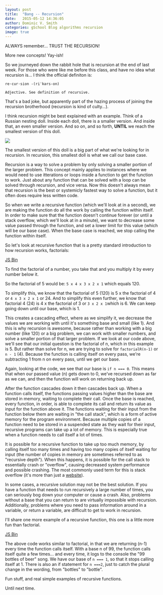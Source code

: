 ```yaml
---
layout: post
title:  "Bang -- Recursion"
date:   2015-05-12 14:36:05
author: Dominic V. Smith
categories: gSchool Blog algorithms recursion
image: true
---
```


ALWAYS remember... TRUST THE RECURSION!

More new concepts! Yay-ish!

So we journeyed down the rabbit hole that is recursion at the end of last week. For those who were like me before this class, and have no idea what recursion is... I think the official definiton is:

```re·cur·sion -(riˈkərs-on)```

```Adjective. See definition of recursive.```

That's a bad joke, but apparently part of the hazing process of joining the recursion brotherhood (recursion is kind of culty...).

I think recursion might be best explained with an example. Think of a Russian nesting doll. Inside each doll, there is a smaller version. And inside that, an even smaller version. And so on, and so forth, **UNTIL** we reach the smallest version of this doll. 

<div class="post-img">
<img class="img-responsive img-post" src=" {{site.baseurl}}/img/nestingdoll.jpg "/>
</div>

The smallest version of this doll is a big part of what we're looking for in recursion. In recursion, this smallest doll is what we call our base case.

Recursion is a way to solve a problem by only solving a smaller portion of the larger problem. This concept mainly applies to instances where we would need to use itterations or loops inside a function to get the function to work. Just about any function that can be solved with a loop can be solved through recursion, and vice versa. Now this doesn't always mean that recursion is the best or systemicly fastest way to solve a function, but it often does require less written code. 

So when we write a recursive function (which we'll look at in a second), we are making the function do all the work by calling the function within itself. In order to make sure that the function doesn't continue forever (or until a stack overflow, which we'll look at in a minute), we want to decrease some value passed through the function, and set a lower limit for this value (which will be our base case). When the base case is reached, we stop calling the function within itself.

So let's look at recursive function that is a pretty standard introduction to how recursion works, factorials:

<a class="jsbin-embed" href="http://jsbin.com/bixanayulo/1/embed?js,console">JS Bin</a><script src="http://static.jsbin.com/js/embed.js"></script>

To find the factorial of a number, you take that and you multiply it by every number below it.

So the factorial of 5 would be: ```5 x 4 x 3 x 2 x 1```
which equals 120.

To simplify this, we know that the factorial of 5 (120) is 5 x the factorial of 4 or ```4 x 3 x 2 x 1``` or 24. And to simplify this even further, we know that factorial 4 (24) is 4 x the factorial of 3 or ```3 x 2 x 1```which is 6. We can keep going down until our base, which is 1. 

This creates a cascading effect, where as we simplify it, we decrease the values we are working with until it's something base and small (like 1). And this is why recursion is awesome, because rather than working with a big number (like 120) or a big problem, we can work with smaller numbers, and solve a smaller portion of that larger problem. If we look at our code above, we'll see that our initial question is the factorial of n, which in this example is 5. But rather than solve for n, we are trying to solve for ```factorialR(n-1)``` or ```n - 1``` (4). Because the function is calling itself on every pass, we're subtracting 1 from n on every pass, until we get our base.

Again, looking at the code, we see that our base is ```if n === 0```. This means that when our passed value (n) gets down to 0, we've recursed down as far as we can, and then the function will work on returning back up.

After the function cascades down it then cascades back up. When a function calls itself, the functions passing values higher than the base are stored in memory, waiting to complete their call. Once the base is reached, every function, in order, is able to complete its call and return its value as input for the function above it. The functions waiting for their input from the function below them are waiting in "the call stack", which is a form of active memory for the program environment. Because multiple copies of a function need to be stored in a suspended state as they wait for their input, recursive programs can take up a lot of memory. This is especially true when a function needs to call itself a lot of times.

It is possible for a recursive function to take up too much memory, by calling itself too many times and having too many copies of itself waiting for input (the number of copies in memory are sometimes referred to as "recursive depth"). When this happens, it is possible for the call stack to essentially crash or "overflow", causing decreased system performance and possible crashing. The most commonly used term for this is stack overflow (it's more than just a [website](http://stackoverflow.com/)).

In some cases, a recursive solution may not be the best solution. If you have a function that needs to run recursively a large number of times, you can seriously bog down your computer or cause a crash. Also, problems without a base that you can return to are virtually impossible with recursion. Additionally, problems where you need to pass information around in a variable, or return a variable, are difficult to get to work in recursion.

I'll share one more example of a recursive function, this one is a little more fun than factorial.

<a class="jsbin-embed" href="http://jsbin.com/tahipufone/1/embed?js,console">JS Bin</a><script src="http://static.jsbin.com/js/embed.js"></script>

The above code works similar to factorial, in that we are returning (n-1) every time the function calls itself. With a base n of 99, the function calls itself quite a few times... and every time, it logs to the console the "99 bottles of beer" song. We have our base of ```n === 1```, so that it stops calling itself at 1. There is also an if statement for ```n ===2```, just to catch the plural change in the wording, from "bottles" to "bottle".

Fun stuff, and real simple examples of recursive functions. 


Until next time.








